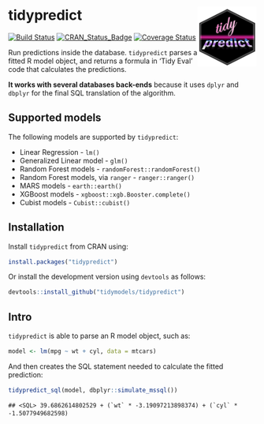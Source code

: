 
# tidypredict <img src="man/figures/logo.png" align="right" width = "120px"/>

[![Build
Status](https://travis-ci.org/tidymodels/tidypredict.svg?branch=master)](https://travis-ci.org/tidymodels/tidypredict)
[![CRAN\_Status\_Badge](http://www.r-pkg.org/badges/version/tidypredict)](https://cran.r-project.org/package=tidypredict)
[![Coverage
Status](https://img.shields.io/codecov/c/github/tidymodels/tidypredict/master.svg)](https://codecov.io/github/tidymodels/tidypredict?branch=master)

Run predictions inside the database. `tidypredict` parses a fitted R
model object, and returns a formula in ‘Tidy Eval’ code that calculates
the predictions.

**It works with several databases back-ends** because it uses `dplyr`
and `dbplyr` for the final SQL translation of the algorithm.

## Supported models

The following models are supported by `tidypredict`:

  - Linear Regression - `lm()`
  - Generalized Linear model - `glm()`
  - Random Forest models - `randomForest::randomForest()`
  - Random Forest models, via `ranger` - `ranger::ranger()`
  - MARS models - `earth::earth()`
  - XGBoost models - `xgboost::xgb.Booster.complete()`
  - Cubist models - `Cubist::cubist()`

## Installation

Install `tidypredict` from CRAN using:

``` r
install.packages("tidypredict")
```

Or install the development version using `devtools` as follows:

``` r
devtools::install_github("tidymodels/tidypredict")
```

## Intro

`tidypredict` is able to parse an R model object, such as:

``` r
model <- lm(mpg ~ wt + cyl, data = mtcars)
```

And then creates the SQL statement needed to calculate the fitted
prediction:

``` r
tidypredict_sql(model, dbplyr::simulate_mssql())
```

    ## <SQL> 39.6862614802529 + (`wt` * -3.19097213898374) + (`cyl` * -1.5077949682598)
